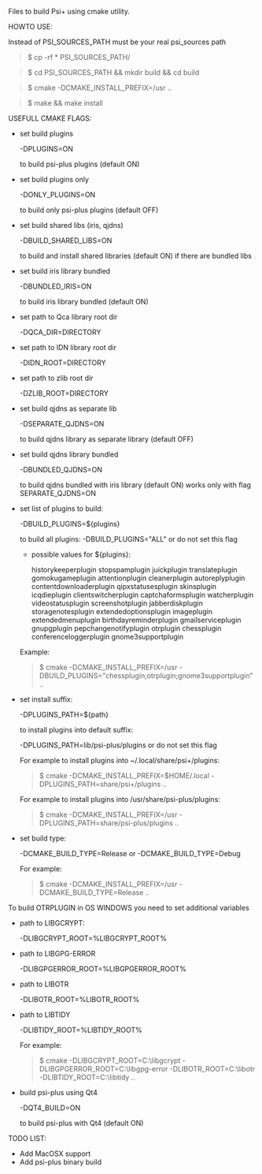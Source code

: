 Files to build Psi+ using cmake utility.

HOWTO USE:

Instead of PSI_SOURCES_PATH must be your real psi_sources path

> $ cp -rf * PSI_SOURCES_PATH/

> $ cd PSI_SOURCES_PATH && mkdir build && cd build

> $ cmake -DCMAKE_INSTALL_PREFIX=/usr ..

> $ make && make install

USEFULL CMAKE FLAGS:

- set build plugins

  -DPLUGINS=ON

  to build psi-plus plugins (default ON)

- set build plugins only

  -DONLY_PLUGINS=ON

  to build only psi-plus plugins (default OFF)

- set build shared libs (iris, qjdns)

  -DBUILD_SHARED_LIBS=ON

  to build and install shared libraries (default ON)
  if there are bundled libs

- set build iris library bundled

  -DBUNDLED_IRIS=ON

  to build iris library bundled (default ON)

- set path to Qca library root dir

  -DQCA_DIR=DIRECTORY

- set path to IDN library root dir 

  -DIDN_ROOT=DIRECTORY

- set path to zlib root dir 

  -DZLIB_ROOT=DIRECTORY

- set build qjdns as separate lib 

  -DSEPARATE_QJDNS=ON

  to build qjdns library as separate library (default OFF)

- set build qjdns library bundled

  -DBUNDLED_QJDNS=ON

  to build qjdns bundled with iris library (default ON)
  works only with flag SEPARATE_QJDNS=ON

- set list of plugins to build:

  -DBUILD_PLUGINS=${plugins}

  to build all plugins:  -DBUILD_PLUGINS="ALL" or do not set this flag

  - possible values for ${plugins}:

    historykeeperplugin	stopspamplugin juickplugin translateplugin gomokugameplugin attentionplugin
    cleanerplugin autoreplyplugin contentdownloaderplugin	qipxstatusesplugin skinsplugin icqdieplugin
    clientswitcherplugin captchaformsplugin watcherplugin videostatusplugin screenshotplugin
    jabberdiskplugin storagenotesplugin	extendedoptionsplugin imageplugin	extendedmenuplugin
    birthdayreminderplugin gmailserviceplugin gnupgplugin pepchangenotifyplugin otrplugin
    chessplugin conferenceloggerplugin gnome3supportplugin
  
  Example:
  
  > $ cmake -DCMAKE_INSTALL_PREFIX=/usr -DBUILD_PLUGINS="chessplugin;otrplugin;gnome3supportplugin" ..

- set install suffix:

  -DPLUGINS_PATH=${path} 

  to install plugins into default suffix:

  -DPLUGINS_PATH=lib/psi-plus/plugins or do not set this flag

  For example to install plugins into ~/.local/share/psi+/plugins:

  > $ cmake -DCMAKE_INSTALL_PREFIX=$HOME/.local -DPLUGINS_PATH=share/psi+/plugins ..

  For example to install plugins into /usr/share/psi-plus/plugins:

  > $ cmake -DCMAKE_INSTALL_PREFIX=/usr -DPLUGINS_PATH=share/psi-plus/plugins ..

- set build type:
 
  -DCMAKE_BUILD_TYPE=Release or -DCMAKE_BUILD_TYPE=Debug

  For example:

   > $ cmake -DCMAKE_INSTALL_PREFIX=/usr -DCMAKE_BUILD_TYPE=Release ..


To build OTRPLUGIN in OS WINDOWS you need to set additional variables

- path to LIBGCRYPT:

  -DLIBGCRYPT_ROOT=%LIBGCRYPT_ROOT%

- path to LIBGPG-ERROR

  -DLIBGPGERROR_ROOT=%LIBGPGERROR_ROOT%

- path to LIBOTR

  -DLIBOTR_ROOT=%LIBOTR_ROOT%

- path to LIBTIDY

  -DLIBTIDY_ROOT=%LIBTIDY_ROOT%

  For example:

  > $ cmake -DLIBGCRYPT_ROOT=C:\libgcrypt -DLIBGPGERROR_ROOT=C:\libgpg-error -DLIBOTR_ROOT=C:\libotr -DLIBTIDY_ROOT=C:\libtidy ..

- build psi-plus using Qt4

  -DQT4_BUILD=ON

  to build psi-plus with Qt4 (default ON)


TODO LIST:
- Add MacOSX support
- Add psi-plus binary build
